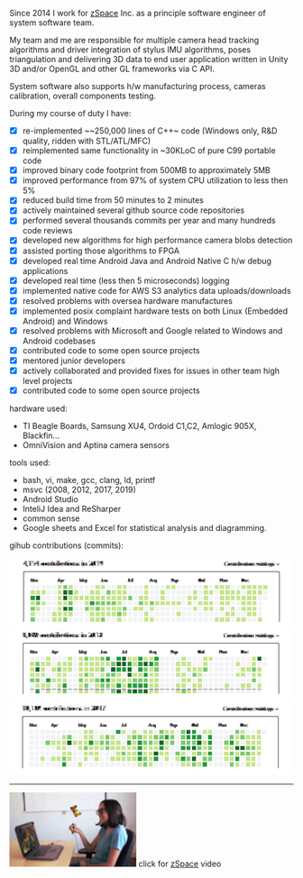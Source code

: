 Since 2014 I work for <a href="http://www.zspace.com" target="_blank">zSpace</a> Inc.
as a principle software engineer of system software team.

My team and me are responsible for multiple camera head tracking algorithms and driver
integration of stylus IMU algorithms, poses triangulation and delivering 3D data to
end user application written in Unity 3D and/or OpenGL and other GL frameworks via C API.

System software also supports h/w manufacturing process, cameras calibration, overall components testing. 

During my course of duty I have:
 - [x] re-implemented ~~250,000 lines of C++~ code (Windows only, R&D quality, ridden with STL/ATL/MFC)
 - [x] reimplemented same functionality in ~30KLoC of pure C99 portable code
 - [x] improved binary code footprint from 500MB to approximately 5MB
 - [x] improved performance from 97% of system CPU utilization to less then 5%
 - [x] reduced build time from 50 minutes to 2 minutes
 - [x] actively maintained several github source code repositories
 - [x] performed several thousands commits per year and many hundreds code reviews
 - [x] developed new algorithms for high performance camera blobs detection 
 - [x] assisted porting those algorithms to FPGA
 - [x] developed real time Android Java and Android Native C h/w debug applications 
 - [x] developed real time (less then 5 microseconds) logging
 - [x] implemented native code for AWS S3 analytics data uploads/downloads 
 - [x] resolved problems with oversea hardware manufactures
 - [x] implemented posix complaint hardware tests on both Linux (Embedded Android) and Windows
 - [x] resolved problems with Microsoft and Google related to Windows and Android codebases
 - [x] contributed code to some open source projects
 - [x] mentored junior developers
 - [x] actively collaborated and provided fixes for issues in other team high level projects
 - [x] contributed code to some open source projects

hardware used:

 *  TI Beagle Boards, Samsung XU4, Ordoid C1,C2, Amlogic 905X, Blackfin...
 *  OmniVision and Aptina camera sensors

tools used:
 * bash, vi, make, gcc, clang, ld, printf
 * msvc (2008, 2012, 2017, 2019)
 * Android Studio
 * InteliJ Idea and ReSharper
 * common sense
 * Google sheets and Excel for statistical analysis and diagramming.
 
gihub contributions (commits): 

![2019-punch-card](2019-punch-card.png)
![2018-punch-card](2018-punch-card.png)
![2017-punch-card](2017-punch-card.png)

----------------

![zSpace VR](zspace.jpg)     click for  <a href="https://youtu.be/ecJdrs7d2MU" target="_blank">zSpace</a> video
